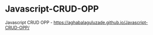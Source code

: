 # Javascript-CRUD-OPP
Javascript CRUD OPP - https://aghabalaguluzade.github.io/Javascript-CRUD-OPP/
